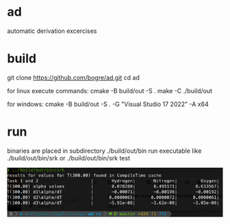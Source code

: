 # ad
automatic derivation excercises

# build
git clone https://github.com/bogre/ad.git
cd ad

for linux execute commands:
cmake -B build/out -S .
make -C ./build/out

for windows:
cmake -B build/out -S . -G "Visual Studio 17 2022" -A x64
# run
binaries are placed in subdirectory ./build/out/bin
run executable like
./build/out/bin/srk
or
./build/out/bin/srk test

![results for task 1 and 2](./rc/task1and2.png?raw=true "run on linux")
